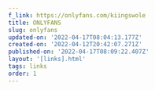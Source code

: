 ```yaml
---
f_link: https://onlyfans.com/kiingswole
title: ONLYFANS
slug: onlyfans
updated-on: '2022-04-17T08:04:13.177Z'
created-on: '2022-04-12T20:42:07.271Z'
published-on: '2022-04-17T08:09:22.407Z'
layout: '[links].html'
tags: links
order: 1
---
```



